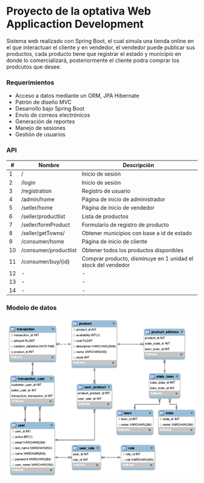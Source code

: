 # Proyecto de la optativa Web Applicaction Development

Sistema web realizado con Spring Boot, el cual simula una tienda online en el que interactuan el cliente y en vendedor, el vendedor puede publicar sus productos, cada producto tiene que registrar el estado y municipio en donde lo comercializará, posteriormente el cliente podra comprar los prodcutos que desee. 

### Requerimientos
- Acceso a datos mediante un ORM, JPA Hibernate
- Patrón de  diseño MVC
- Desarrollo bajo Spring Boot
- Envio de correos electrónicos
- Generación de reportes
- Manejo de sesiones
- Gestión de usuarios

### API
|#|Nombre|Descripción|
|----|----|----|
|1|/|Inicio de sesión|
|2|/login|Inicio de sesión|
|3|/registration|Registro de usuario|
|4|/admin/home|Página de inicio de administrador|
|5|/seller/home|Página de inicio de vendedor|
|6|/seller/productlist|Lista de productos|
|7|/seller/formProduct|Formulario de registro de producto|
|8|/seller/getTowns/|Obtener municipios con base a id de estado|
|9|/consumer/home|Página de inicio de cliente|
|10|/consumer/productlist|Obtener todos los productos disponibles|
|11|/consumer/buy/{id}|Comprar producto, disminuye en 1 unidad el stock del vendedor|
|12|-|-|
|13|-|-|
|14|-|-|


### Modelo de datos
![Imagen](https://github.com/AaronGG11/Web-application-development/blob/master/Proyecto/Imagenes/bd.png?raw=true) 



